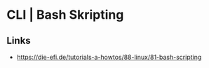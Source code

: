 # CLI \| Bash Skripting

## Links

* https://die-efi.de/tutorials-a-howtos/88-linux/81-bash-scripting



